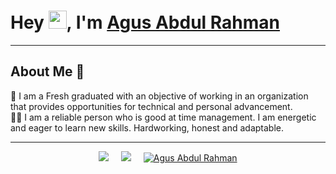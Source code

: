 # Hey <img src="https://github.com/TheDudeThatCode/TheDudeThatCode/blob/master/Assets/Hi.gif" width="29px">, I'm [Agus Abdul Rahman](https://www.linkedin.com/in/agusabdulrahman/) 

-----

## About Me 🚀
🌱 I am a Fresh graduated with an objective of working in an organization that provides opportunities for technical and personal advancement.</br>
👨‍💻 I am a reliable person who is good at time management. I am energetic and eager to learn new skills. Hardworking, honest and adaptable.

-----

<p align="center">
<a href="https://twitter.com/agusabdulrahman"><img src="https://img.shields.io/twitter/follow/agusabdulrahman?style=social" /></a>&nbsp;&nbsp;&nbsp;&nbsp;
<a href="https://www.linkedin.com/in/agusabdulrahman/"><img src="https://img.shields.io/badge/-Agus Abdul%20Rahman-blue?style=flat-square&logo=Linkedin&logoColor=white&link=hhttps://www.linkedin.com/in/agusabdulrahman/" /></a>&nbsp;&nbsp;&nbsp;&nbsp
<a href="https://www.instagram.com/agus_alr/" target="_blank"><img src="https://img.shields.io/badge/Agus Abdul%20Rahman-%23E4405F.svg?&style=flat-square&logo=instagram&logoColor=white" alt="Agus Abdul Rahman"></a>
</p>

<br>
<br>
